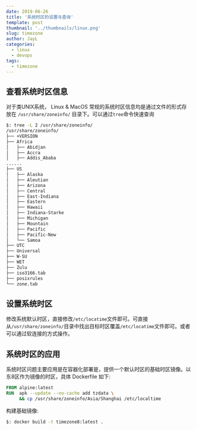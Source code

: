 ```yaml
---
date: 2019-06-26
title: '系统时区的设置与查询'
template: post
thumbnail: '../thumbnails/linux.png'
slug: timezone
author: JayL
categories:
  - linux
  - devops
tags:
  - timezone
---
```


## 查看系统时区信息

对于类UNIX系统， Linux & MacOS 常规的系统时区信息均是通过文件的形式存放在 `/usr/share/zoneinfo/` 目录下。可以通过`tree`命令快速查询

````bash
$: tree -L 2 /usr/share/zoneinfo/
/usr/share/zoneinfo/
├── +VERSION
├── Africa
│   ├── Abidjan
│   ├── Accra
│   ├── Addis_Ababa
......
├── US
│   ├── Alaska
│   ├── Aleutian
│   ├── Arizona
│   ├── Central
│   ├── East-Indiana
│   ├── Eastern
│   ├── Hawaii
│   ├── Indiana-Starke
│   ├── Michigan
│   ├── Mountain
│   ├── Pacific
│   ├── Pacific-New
│   └── Samoa
├── UTC
├── Universal
├── W-SU
├── WET
├── Zulu
├── iso3166.tab
├── posixrules
└── zone.tab
````

## 设置系统时区

修改系统默认时区，直接修改`/etc/locatime`文件即可。可直接从`/usr/share/zoneinfo/`目录中找出目标时区覆盖`/etc/locatime`文件即可。或者可以通过软连接的方式操作。

## 系统时区的应用

系统时区问题主要应用是在容器化部署是，提供一个默认时区的基础时区镜像。以东8区作为镜像的时区，具体 Dockerfile 如下:

````Dockerfile
FROM alpine:latest
RUN  apk --update --no-cache add tzdata \
     && cp /usr/share/zoneinfo/Asia/Shanghai /etc/localtime
````

构建基础镜像:

````bash
$: docker build -t timezone8:latest .
````
